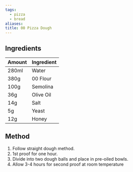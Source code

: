 ```yaml
---
tags:
  - pizza
  - bread
aliases: 
title: 00 Pizza Dough
---
```

## Ingredients
| Amount | Ingredient |
| ------ | ---------- |
| 280ml  | Water      |
| 380g   | 00 Flour   |
| 100g   | Semolina   |
| 36g    | Olive Oil  |
| 14g    | Salt       |
| 5g     | Yeast      |
| 12g    | Honey      |

## Method
1. Follow straight dough method. 
2. 1st proof for one hour. 
3. Divide into two dough balls and place in pre-oiled bowls. 
4. Allow 3-4 hours for second proof at room temperature